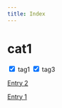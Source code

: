 ```yaml
---
title: Index
---
```


# cat1
<input type="checkbox" id="tag1" checked>
<label for="tag1">tag1</label>
<input type="checkbox" id="tag3" checked>
<label for="tag3">tag3</label>
<p class="tag1 tag3"><a href="cat1/entry2.html">Entry 2</a></p>
<p class="tag1 tag3"><a href="cat1/entry1.html">Entry 1</a></p>